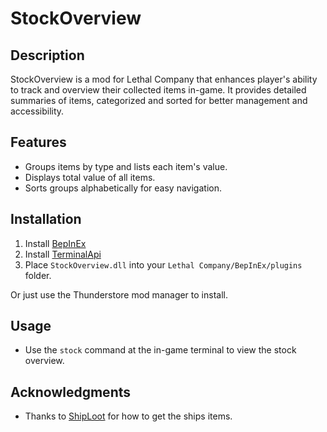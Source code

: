 # StockOverview

## Description
StockOverview is a mod for Lethal Company that enhances player's ability to track and overview their collected items in-game. It provides detailed summaries of items, categorized and sorted for better management and accessibility.

## Features
- Groups items by type and lists each item's value.
- Displays total value of all items.
- Sorts groups alphabetically for easy navigation.

## Installation
1. Install [BepInEx](https://thunderstore.io/c/lethal-company/p/BepInEx/BepInExPack/)
2. Install [TerminalApi](https://thunderstore.io/c/lethal-company/p/NotAtomicBomb/TerminalApi)
3. Place `StockOverview.dll` into your `Lethal Company/BepInEx/plugins` folder.

Or just use the Thunderstore mod manager to install.

## Usage
- Use the `stock` command at the in-game terminal to view the stock overview.

## Acknowledgments
- Thanks to [ShipLoot](https://thunderstore.io/c/lethal-company/p/tinyhoot/ShipLoot/) for how to get the ships items.